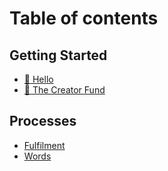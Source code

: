 # Table of contents

## Getting Started

* [👋 Hello](README.md)
* [💸 The Creator Fund](getting-started/the-creator-fund.md)

## Processes

* [Fulfilment](<README (1).md>)
* [Words](words.md)
